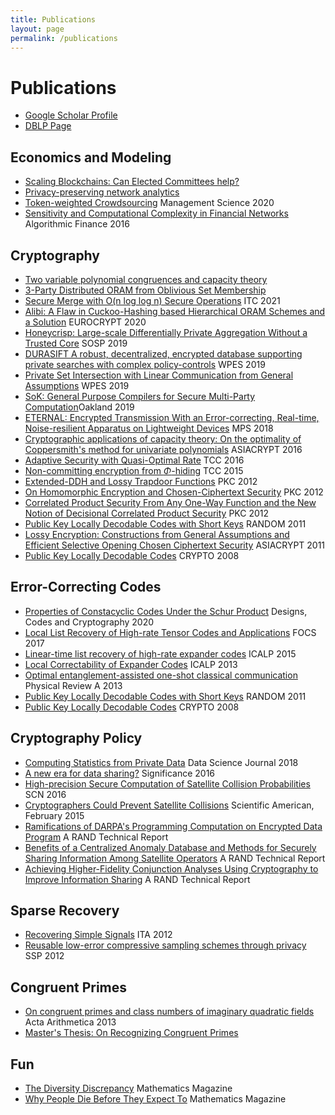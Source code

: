 ```yaml
---
title: Publications
layout: page
permalink: /publications
---
```


# Publications

* [Google Scholar Profile](http://scholar.google.com/citations?user=ahCv50cAAAAJ)
* [DBLP Page](http://www.informatik.uni-trier.de/~ley/pers/hd/h/Hemenway:Brett)

## Economics and Modeling

* [Scaling Blockchains: Can Elected Committees help?](https://arxiv.org/abs/2110.08673)
* [Privacy-preserving network analytics](https://papers.ssrn.com/sol3/papers.cfm?abstract_id=3680000)
* [Token-weighted Crowdsourcing](http://ssrn.com/abstract=3295811) Management Science 2020
* [Sensitivity and Computational Complexity in Financial Networks](https://arxiv.org/abs/1503.07676) Algorithmic Finance 2016

## Cryptography

* [Two variable polynomial congruences and capacity theory](https://arxiv.org/abs/2111.14180)
* [3-Party Distributed ORAM from Oblivious Set Membership](https://eprint.iacr.org/2021/1463)
* [Secure Merge with O(n log log n) Secure Operations](https://drops.dagstuhl.de/opus/volltexte/2021/14326/) ITC 2021
* [Alibi: A Flaw in Cuckoo-Hashing based Hierarchical ORAM Schemes and a Solution](https://eprint.iacr.org/2020/997) EUROCRYPT 2020
* [Honeycrisp: Large-scale Differentially Private Aggregation Without a Trusted Core](https://dl.acm.org/doi/abs/10.1145/3341301.3359660) SOSP 2019
* [DURASIFT A robust, decentralized, encrypted database supporting private searches with complex policy-controls](https://dl.acm.org/doi/10.1145/3338498.3358651) WPES 2019
* [Private Set Intersection with Linear Communication from General Assumptions](https://eprint.iacr.org/2018/238) WPES 2019
* [SoK: General Purpose Compilers for Secure Multi-Party Computation](https://www.computer.org/csdl/proceedings/sp/2019/6660/00/666000a462-abs.html)Oakland 2019
* [ETERNAL: Encrypted Transmission With an Error-correcting, Real-time, Noise-resilient Apparatus on Lightweight Devices](https://dl.acm.org/citation.cfm?id=3267360) MPS 2018
* [Cryptographic applications of capacity theory: On the optimality of Coppersmith's method for univariate polynomials](http://arxiv.org/abs/1605.08065) ASIACRYPT 2016
* [Adaptive Security with Quasi-Optimal Rate](https://link.springer.com/chapter/10.1007/978-3-662-49096-9_22) TCC 2016
* [Non-committing encryption from $\Phi$-hiding](http://eprint.iacr.org/2015/054) TCC 2015
* [Extended-DDH and Lossy Trapdoor Functions](http://eccc.hpi-web.de/report/2009/127/revision/2/download) PKC 2012
* [On Homomorphic Encryption and Chosen-Ciphertext Security](http://eprint.iacr.org/2010/099) PKC 2012
* [Correlated Product Security From Any One-Way Function and the New Notion of Decisional Correlated Product Security](http://eprint.iacr.org/2010/100) PKC 2012
* [Public Key Locally Decodable Codes with Short Keys](http://link.springer.com/chapter/10.1007%2F978-3-642-22935-0_51) RANDOM 2011
* [Lossy Encryption: Constructions from General Assumptions and Efficient Selective Opening Chosen Ciphertext Security](http://eprint.iacr.org/2009/088) ASIACRYPT 2011
* [Public Key Locally Decodable Codes](http://link.springer.com/chapter/10.1007%2F978-3-540-85174-5_8) CRYPTO 2008

## Error-Correcting Codes

* [Properties of Constacyclic Codes Under the Schur Product](https://arxiv.org/abs/1810.07630) Designs, Codes and Cryptography 2020 
* [Local List Recovery of High-rate Tensor Codes and Applications](https://arxiv.org/abs/1706.03383) FOCS 2017
* [Linear-time list recovery of high-rate expander codes](http://arxiv.org/abs/1503.01955) ICALP 2015
* [Local Correctability of Expander Codes](http://arxiv.org/abs/1304.8129) ICALP 2013
* [Optimal entanglement-assisted one-shot classical communication](http://arxiv.org/abs/1201.1521) Physical Review A 2013
* [Public Key Locally Decodable Codes with Short Keys](http://link.springer.com/chapter/10.1007%2F978-3-642-22935-0_51) RANDOM 2011
* [Public Key Locally Decodable Codes](http://link.springer.com/chapter/10.1007%2F978-3-540-85174-5_8) CRYPTO 2008
 
## Cryptography Policy

* [Computing Statistics from Private Data](http://doi.org/10.5334/dsj-2018-031) Data Science Journal 2018
* [A new era for data sharing?](http://onlinelibrary.wiley.com/doi/10.1111/j.1740-9713.2016.00910.x/abstract) Significance 2016
* [High-precision Secure Computation of Satellite Collision Probabilities](https://eprint.iacr.org/2016/319) SCN 2016 
* [Cryptographers Could Prevent Satellite Collisions](http://www.scientificamerican.com/article/cryptographers-could-prevent-satellite-collisions/) Scientific American, February 2015
* [Ramifications of DARPA's Programming Computation on Encrypted Data Program](http://www.rand.org/pubs/research_reports/RR567.html) A RAND Technical Report
* [Benefits of a Centralized Anomaly Database and Methods for Securely Sharing Information Among Satellite Operators](http://www.rand.org/pubs/research_reports/RR560.html) A RAND Technical Report
* [Achieving Higher-Fidelity Conjunction Analyses Using Cryptography to Improve Information Sharing](http://www.rand.org/pubs/research_reports/RR344.html) A RAND Technical Report

## Sparse Recovery

* [Recovering Simple Signals](http://ieeexplore.ieee.org/xpls/abs_all.jsp?arnumber=6181772) ITA 2012
* [Reusable low-error compressive sampling schemes through privacy](http://ieeexplore.ieee.org/xpls/abs_all.jsp?arnumber=6319752) SSP 2012
 
## Congruent Primes

* [On congruent primes and class numbers of imaginary quadratic fields](http://arxiv.org/abs/1110.5959) Acta Arithmetica 2013
* [Master's Thesis: On Recognizing Congruent Primes](http://summit.sfu.ca/system/files/iritems1/6418/etd2599.pdf)

## Fun

* [The Diversity Discrepancy](https://www.tandfonline.com/doi/full/10.1080/0025570X.2022.2000263) Mathematics Magazine
* [Why People Die Before They Expect To](https://www.tandfonline.com/doi/abs/10.1080/0025570X.2018.1421388) Mathematics Magazine
